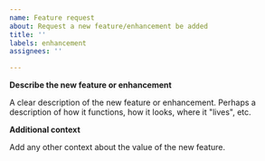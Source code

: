 ```yaml
---
name: Feature request
about: Request a new feature/enhancement be added
title: ''
labels: enhancement
assignees: ''

---
```


**Describe the new feature or enhancement**

A clear description of the new feature or enhancement. Perhaps a description of how it functions, how it looks, where it "lives", etc.


**Additional context**

Add any other context about the value of the new feature.
